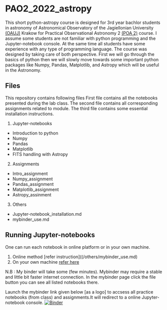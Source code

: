 # PAO2_2022_astropy
This short python-astropy course is designed for 3rd year bachlor students in astronomy of Astronomical Observatory of the Jagiellonian University [(OAUJ)](http://www.oa.uj.edu.pl/index.en.html) Krakow for Practical Observational Astronomy 2 [(POA 2)]() course. I assume some students are not familiar with python programming and the Jupyter-notebook console. At the same time all students have some experience with any type of programming language. The course was designed by taking care of both perspective. First we will go through the basics of python then we will slowly move towards some important python packages like  Numpy, Pandas, Matplotlib, and Astropy which will be useful in the Astronomy.

## Files
This repository contains following files
First file contains all the notebooks presented during the lab class. The second file contains all corresponding assignments related to module. The third file contains some essential installation instructions.
1. Jupyter-notebooks
* Introduction to python
* Numpy
* Pandas
* Matplotlib
* FITS handling with Astropy
2. Assignments
* Intro_assignment
* Numpy_assignment
* Pandas_assignment
* Matplotlib_assignment
* Astropy_assinment
3. Others
* Jupyter-notebook_installation.md
* mybinder_use.md

## Running Jupyter-notebooks
One can run each notebook in online platform or in your own machine.
1. Online method [refer instruction]((/others/mybinder_use.md)
2. On your own machine [refer here](/others/Jupyter-notebook_installation.md)

N.B : My binder will take some (few minutes). Mybinder may require a stable and little bit faster internet connection. In the mybinder page click the file button you can see all listed notebooks there. 


Launch the mybinder link given below [as a logo] to accsess all practice notebooks (from class) and assignments.It will redirect to a online Jupyter-notebook console.
[![Binder](https://mybinder.org/badge_logo.svg)](https://mybinder.org/v2/gh/sagar-sethi/PAO2_2022_astropy/main?labpath=Introduction.ipynb)
